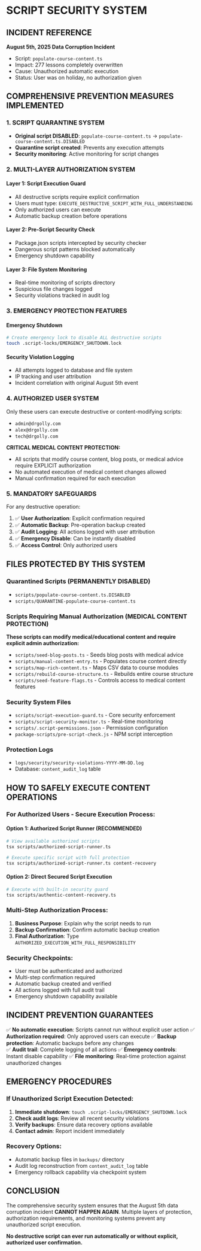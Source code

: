 # SCRIPT SECURITY SYSTEM

## INCIDENT REFERENCE
**August 5th, 2025 Data Corruption Incident**
- Script: `populate-course-content.ts`
- Impact: 277 lessons completely overwritten
- Cause: Unauthorized automatic execution
- Status: User was on holiday, no authorization given

## COMPREHENSIVE PREVENTION MEASURES IMPLEMENTED

### 1. SCRIPT QUARANTINE SYSTEM
- **Original script DISABLED**: `populate-course-content.ts` → `populate-course-content.ts.DISABLED`
- **Quarantine script created**: Prevents any execution attempts
- **Security monitoring**: Active monitoring for script changes

### 2. MULTI-LAYER AUTHORIZATION SYSTEM

#### Layer 1: Script Execution Guard
- All destructive scripts require explicit confirmation
- Users must type: `EXECUTE_DESTRUCTIVE_SCRIPT_WITH_FULL_UNDERSTANDING`
- Only authorized users can execute
- Automatic backup creation before operations

#### Layer 2: Pre-Script Security Check
- Package.json scripts intercepted by security checker
- Dangerous script patterns blocked automatically
- Emergency shutdown capability

#### Layer 3: File System Monitoring
- Real-time monitoring of scripts directory
- Suspicious file changes logged
- Security violations tracked in audit log

### 3. EMERGENCY PROTECTION FEATURES

#### Emergency Shutdown
```bash
# Create emergency lock to disable ALL destructive scripts
touch .script-locks/EMERGENCY_SHUTDOWN.lock
```

#### Security Violation Logging
- All attempts logged to database and file system
- IP tracking and user attribution
- Incident correlation with original August 5th event

### 4. AUTHORIZED USER SYSTEM
Only these users can execute destructive or content-modifying scripts:
- `admin@drgolly.com`
- `alex@drgolly.com`
- `tech@drgolly.com`

**CRITICAL MEDICAL CONTENT PROTECTION:**
- All scripts that modify course content, blog posts, or medical advice require EXPLICIT authorization
- No automated execution of medical content changes allowed
- Manual confirmation required for each execution

### 5. MANDATORY SAFEGUARDS
For any destructive operation:
1. ✅ **User Authorization**: Explicit confirmation required
2. ✅ **Automatic Backup**: Pre-operation backup created
3. ✅ **Audit Logging**: All actions logged with user attribution
4. ✅ **Emergency Disable**: Can be instantly disabled
5. ✅ **Access Control**: Only authorized users

## FILES PROTECTED BY THIS SYSTEM

### Quarantined Scripts (PERMANENTLY DISABLED)
- `scripts/populate-course-content.ts.DISABLED`
- `scripts/QUARANTINE-populate-course-content.ts`

### Scripts Requiring Manual Authorization (MEDICAL CONTENT PROTECTION)
**These scripts can modify medical/educational content and require explicit admin authorization:**
- `scripts/seed-blog-posts.ts` - Seeds blog posts with medical advice
- `scripts/manual-content-entry.ts` - Populates course content directly  
- `scripts/map-rich-content.ts` - Maps CSV data to course modules
- `scripts/rebuild-course-structure.ts` - Rebuilds entire course structure
- `scripts/seed-feature-flags.ts` - Controls access to medical content features

### Security System Files
- `scripts/script-execution-guard.ts` - Core security enforcement
- `scripts/script-security-monitor.ts` - Real-time monitoring
- `scripts/.script-permissions.json` - Permission configuration
- `package-scripts/pre-script-check.js` - NPM script interception

### Protection Logs
- `logs/security/security-violations-YYYY-MM-DD.log`
- Database: `content_audit_log` table

## HOW TO SAFELY EXECUTE CONTENT OPERATIONS

### For Authorized Users - Secure Execution Process:

#### Option 1: Authorized Script Runner (RECOMMENDED)
```bash
# View available authorized scripts
tsx scripts/authorized-script-runner.ts

# Execute specific script with full protection
tsx scripts/authorized-script-runner.ts content-recovery
```

#### Option 2: Direct Secured Script Execution
```bash
# Execute with built-in security guard
tsx scripts/authentic-content-recovery.ts
```

### Multi-Step Authorization Process:
1. **Business Purpose**: Explain why the script needs to run
2. **Backup Confirmation**: Confirm automatic backup creation
3. **Final Authorization**: Type `AUTHORIZED_EXECUTION_WITH_FULL_RESPONSIBILITY`

### Security Checkpoints:
- User must be authenticated and authorized
- Multi-step confirmation required
- Automatic backup created and verified
- All actions logged with full audit trail
- Emergency shutdown capability available

## INCIDENT PREVENTION GUARANTEES

✅ **No automatic execution**: Scripts cannot run without explicit user action
✅ **Authorization required**: Only approved users can execute
✅ **Backup protection**: Automatic backups before any changes  
✅ **Audit trail**: Complete logging of all actions
✅ **Emergency controls**: Instant disable capability
✅ **File monitoring**: Real-time protection against unauthorized changes

## EMERGENCY PROCEDURES

### If Unauthorized Script Execution Detected:
1. **Immediate shutdown**: `touch .script-locks/EMERGENCY_SHUTDOWN.lock`
2. **Check audit logs**: Review all recent security violations
3. **Verify backups**: Ensure data recovery options available
4. **Contact admin**: Report incident immediately

### Recovery Options:
- Automatic backup files in `backups/` directory
- Audit log reconstruction from `content_audit_log` table
- Emergency rollback capability via checkpoint system

## CONCLUSION

The comprehensive security system ensures that the August 5th data corruption incident **CANNOT HAPPEN AGAIN**. Multiple layers of protection, authorization requirements, and monitoring systems prevent any unauthorized script execution.

**No destructive script can ever run automatically or without explicit, authorized user confirmation.**